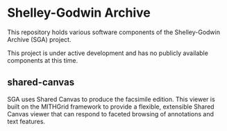 Shelley-Godwin Archive
======================

This repository holds various software components of the Shelley-Godwin Archive
(SGA) project. 

This project is under active development and has no publicly available
components at this time.

shared-canvas
-------------

SGA uses Shared Canvas to produce the facsimile edition. This viewer is built
on the MITHGrid framework to provide a flexible, extensible Shared Canvas
viewer that can respond to faceted browsing of annotations and text features.

